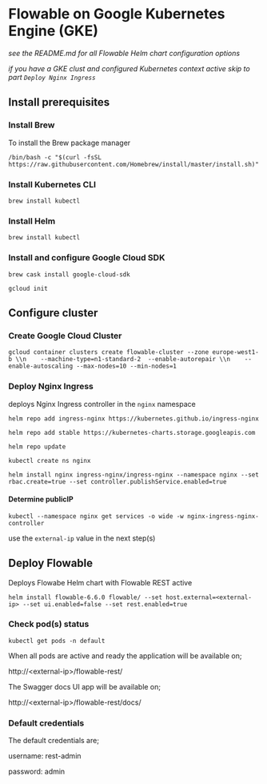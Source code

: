 # Flowable on Google Kubernetes Engine (GKE)

*see the README.md for all Flowable Helm chart configuration options*

*if you have a GKE clust and configured Kubernetes context active skip to part `Deploy Nginx Ingress`*

## Install prerequisites
### Install Brew 

To install the Brew package manager

```console
/bin/bash -c "$(curl -fsSL https://raw.githubusercontent.com/Homebrew/install/master/install.sh)"
```

### Install Kubernetes CLI

```console
brew install kubectl
```

### Install Helm

```console
brew install kubectl
```

### Install and configure Google Cloud SDK

```console
brew cask install google-cloud-sdk

gcloud init
```

## Configure cluster

### Create Google Cloud Cluster

```console
gcloud container clusters create flowable-cluster --zone europe-west1-b \\n    --machine-type=n1-standard-2  --enable-autorepair \\n    --enable-autoscaling --max-nodes=10 --min-nodes=1
```

### Deploy Nginx Ingress

deploys Nginx Ingress controller in the `nginx` namespace

```console
helm repo add ingress-nginx https://kubernetes.github.io/ingress-nginx

helm repo add stable https://kubernetes-charts.storage.googleapis.com

helm repo update

kubectl create ns nginx

helm install nginx ingress-nginx/ingress-nginx --namespace nginx --set rbac.create=true --set controller.publishService.enabled=true
```

#### Determine publicIP

```console
kubectl --namespace nginx get services -o wide -w nginx-ingress-nginx-controller
```

use the `external-ip` value in the next step(s) 

## Deploy Flowable 

Deploys Flowabe Helm chart with Flowable REST active

```console
helm install flowable-6.6.0 flowable/ --set host.external=<external-ip> --set ui.enabled=false --set rest.enabled=true
```

### Check pod(s) status

```console
kubectl get pods -n default
```

When all pods are active and ready the application will be available on; 

http://\<external-ip\>/flowable-rest/

The Swagger docs UI app will be available on;

http://\<external-ip\>/flowable-rest/docs/

### Default credentials

The default credentials are;

username: rest-admin

password: admin